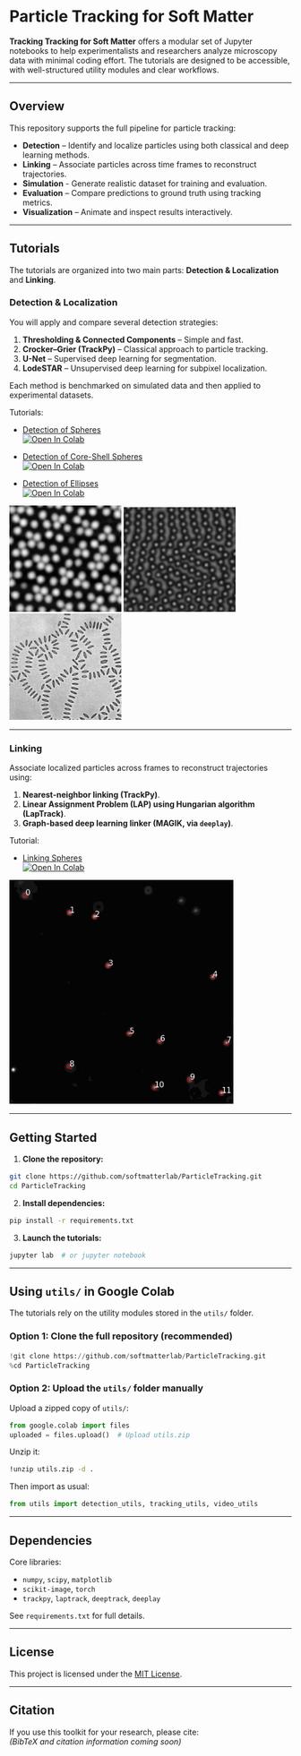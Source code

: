 # Particle Tracking for Soft Matter

**Tracking Tracking for Soft Matter** offers a modular set of Jupyter notebooks to help experimentalists and researchers analyze microscopy data with minimal coding effort. The tutorials are designed to be accessible, with well-structured utility modules and clear workflows.

---

## Overview

This repository supports the full pipeline for particle tracking:

- **Detection** – Identify and localize particles using both classical and deep learning methods.
- **Linking** – Associate particles across time frames to reconstruct trajectories.
- **Simulation** - Generate realistic dataset for training and evaluation.
- **Evaluation** – Compare predictions to ground truth using tracking metrics.
- **Visualization** – Animate and inspect results interactively.

---

## Tutorials

The tutorials are organized into two main parts: **Detection & Localization** and **Linking**.

### Detection & Localization

You will apply and compare several detection strategies:

1. **Thresholding & Connected Components** – Simple and fast.
2. **Crocker–Grier (TrackPy)** – Classical approach to particle tracking.
3. **U-Net** – Supervised deep learning for segmentation.
4. **LodeSTAR** – Unsupervised deep learning for subpixel localization.

Each method is benchmarked on simulated data and then applied to experimental datasets.

Tutorials:

- [Detection of Spheres](tutorial/detection/spheres/detection_spheres.ipynb)  
  [![Open In Colab](https://colab.research.google.com/assets/colab-badge.svg)](https://colab.research.google.com/github/cmanzo/tracking-softmatter/blob/main/tutorial/detection/spheres/detection_spheres.ipynb)

- [Detection of Core-Shell Spheres](tutorial/detection/core-shell%20spheres/detection_core-shell.ipynb)  
  [![Open In Colab](https://colab.research.google.com/assets/colab-badge.svg)](https://colab.research.google.com/github/cmanzo/tracking-softmatter/blob/main/tutorial/detection/core-shell%20spheres/detection_core-shell.ipynb)

- [Detection of Ellipses](tutorial/detection/ellipses/detection_ellipses.ipynb)  
  [![Open In Colab](https://colab.research.google.com/assets/colab-badge.svg)](https://colab.research.google.com/github/cmanzo/tracking-softmatter/blob/main/tutorial/detection/ellipses/detection_ellipses.ipynb)

<p align="left">
  <img width="200" src="assets/fig1.png?raw=true">
  <img width="200" src="assets/fig2.png?raw=true">
  <img width="200" src="assets/fig3.png?raw=true">
</p>

---

### Linking

Associate localized particles across frames to reconstruct trajectories using:

1. **Nearest-neighbor linking (TrackPy)**.
2. **Linear Assignment Problem (LAP) using Hungarian algorithm (LapTrack)**.
3. **Graph-based deep learning linker (MAGIK, via `deeplay`)**.

Tutorial:

- [Linking Spheres](tutorial/linking/spheres/linking_spheres.ipynb)  
  [![Open In Colab](https://colab.research.google.com/assets/colab-badge.svg)](https://colab.research.google.com/github/cmanzo/tracking-softmatter/blob/main/tutorial/linking/spheres/linking_spheres.ipynb)

<p align="left">
  <img width="400" src="assets/track.gif?raw=true">
</p>

---

## Getting Started

1. **Clone the repository:**

```bash
git clone https://github.com/softmatterlab/ParticleTracking.git
cd ParticleTracking
```

2. **Install dependencies:**

```bash
pip install -r requirements.txt
```

3. **Launch the tutorials:**

```bash
jupyter lab  # or jupyter notebook
```

---

## Using `utils/` in Google Colab

The tutorials rely on the utility modules stored in the `utils/` folder.

### Option 1: Clone the full repository (recommended)

```python
!git clone https://github.com/softmatterlab/ParticleTracking.git
%cd ParticleTracking
```

### Option 2: Upload the `utils/` folder manually

Upload a zipped copy of `utils/`:

```python
from google.colab import files
uploaded = files.upload()  # Upload utils.zip
```

Unzip it:

```bash
!unzip utils.zip -d .
```

Then import as usual:

```python
from utils import detection_utils, tracking_utils, video_utils
```

---

## Dependencies

Core libraries:

- `numpy`, `scipy`, `matplotlib`
- `scikit-image`, `torch`
- `trackpy`, `laptrack`, `deeptrack`, `deeplay`

See `requirements.txt` for full details.

---

## License

This project is licensed under the [MIT License](LICENSE).

---

## Citation

If you use this toolkit for your research, please cite:  
*(BibTeX and citation information coming soon)*
